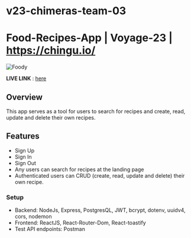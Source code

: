 # v23-chimeras-team-03

# Food-Recipes-App | Voyage-23 | https://chingu.io/

![Foody](./src/assets/images/Foody-recipesearchapp.png)

**LIVE LINK** : [here](https://foody-recipesearchapp.herokuapp.com/)

## **Overview**

This app serves as a tool for users to search for recipes and create, read, update and delete their own recipes.

## Features

- Sign Up
- Sign In
- Sign Out
- Any users can search for recipes at the landing page
- Authenticated users can CRUD (create, read, update and delete) their own recipe.

### Setup

- Backend: NodeJs, Express, PostgresQL, JWT, bcrypt, dotenv, uuidv4, cors, nodemon
- Frontend: ReactJS, React-Router-Dom, React-toastify
- Test API endpoints: Postman

